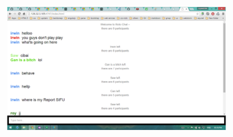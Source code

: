 ![ROTO FUN CHAT](https://github.com/roylee0704/signalr-roto-chat/blob/master/SignalrChatC/ss/printscreen.png "ROTO FUN CHAT")
